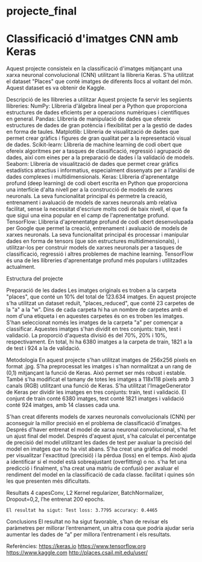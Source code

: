 # projecte_final 
# Classificació d'imatges CNN amb Keras

  
 Aquest projecte consisteix en la classificació d'imatges mitjançant una xarxa neuronal
 convolucional (CNN) utilitzant la llibreria Keras. S'ha utilitzat el dataset "Places" que conté
 imatges de diferents llocs al voltant del món. Aquest dataset es va obtenir de Kaggle.
 
 Descripció de les llibreries a utilitzar
 Aquest projecte fa servir les següents llibreries:
 NumPy: Llibreria d'àlgebra lineal per a Python que proporciona estructures de
 dades eficients per a operacions numèriques i científiques en general.
 Pandas: Llibreria de manipulació de dades que ofereix estructures de dades de
 gran potència i flexibilitat per a la gestió de dades en forma de taules.
 Matplotlib: Llibreria de visualització de dades que permet crear gràfics i figures de
 gran qualitat per a la representació visual de dades.
 Scikit-learn: Llibreria de machine learning de codi obert que ofereix algoritmes per a
 tasques de classificació, regressió i agrupació de dades, així com eines per a la
 preparació de dades i la validació de models.
 Seaborn: Llibreria de visualització de dades que permet crear gràfics estadístics
 atractius i informatius, especialment dissenyats per a l'anàlisi de dades complexes i
 multidimensionals.
 Keras: Llibreria d'aprenentatge profund (deep learning) de codi obert escrita en
 Python que proporciona una interfície d'alta nivell per a la construcció de models de
 xarxes neuronals. La seva funcionalitat principal és permetre la creació,
 entrenament i avaluació de models de xarxes neuronals amb relativa facilitat, sense
 la necessitat d'escriure molts codi de baix nivell, el que fa que sigui una eina
 popular en el camp de l'aprenentatge profund.
 TensorFlow: Llibreria d'aprenentatge profund de codi obert desenvolupada per
 Google que permet la creació, entrenament i avaluació de models de xarxes
 neuronals. La seva funcionalitat principal és processar i manipular dades en forma
 de tensors (que són estructures multidimensionals), i utilitzar-los per construir
 models de xarxes neuronals per a tasques de classificació, regressió i altres
 problemes de machine learning. TensorFlow és una de les llibreries d'aprenentatge
 profund més populars i utilitzades actualment.

 Estructura del projecte
 
  Preparació de les dades
 Les imatges originals es troben a la carpeta "places", que conté un 10% del total de
 123.634 imatges. En aquest projecte s'ha utilitzat un dataset reduït, "places_reduced", que
 conté 23 carpetes de la "a" a la "w". Dins de cada carpeta hi ha un nombre de carpetes
 amb el nom d'una etiqueta i en aquestes carpetes és on es troben les imatges.
 S'han seleccionat només les imatges de la carpeta "a" per començar a classificar.
 Aquestes imatges s'han dividit en tres conjunts: train, test i validació. La proporció
 d'aquesta divisió és del 70%, 20% i 10%, respectivament. En total, hi ha 6380 imatges a la
 carpeta de train, 1821 a la de test i 924 a la de validació.
 
  Metodologia
 En aquest projecte s'han utilitzat imatges de 256x256 píxels en format .jpg. S'ha
 preprocessat les imatges i s'han normalitzat a un rang de (0,1) mitjançant la funció de
 Keras. Això permet ser més robust i estable. També s'ha modificat el tamany de totes les
 imatges a 118x118 píxels amb 3 canals (RGB) utilitzant una funció de Keras.
 S'ha utilitzat l'ImageGenerator de Keras per dividir les imatges en tres conjunts: train, test i validació. 
 El conjunt de train conté 6380 imatges, test    conté 1821 imatges i validació conté 924 imatges, amb 14 classes cada una.
 
 S'han creat diferents models de xarxes neuronals convolucionals (CNN) per aconseguir la
 millor precisió en el problema de classificació d'imatges. Després d'haver entrenat el
 model de xarxa neuronal convolucional, s'ha fet un ajust final del model. Després d'aquest
 ajust, s'ha calculat el percentatge de precisió del model utilitzant les dades de test per
 avaluar la precisió del model en imatges que no ha vist abans.
 S'ha creat una gràfica del model per visualitzar l'exactitud (precisió) i la pèrdua (loss) en el
 temps. Això ajuda a identificar si el model està sobreajustant (overfitting) o no.
s'ha fet una predicció i finalment, s'ha creat una matriu de confusió per avaluar el rendiment del model en la classificació de cada classe. facilitat i quines són les que presenten més dificultats.

   Resultats
4 capesConv, L2 Kernel regularizer, BatchNormalizer, Dropout=0,2, l’he entrenat 200 epochs.

    El resultat ha sigut: Test loss: 3.7795 accuracy: 0.4465

 Conclusions
El resultat no ha sigut favorable, s’han de revisar els paràmetres per millorar l’entrenament, 
un altra cosa que podria ajudar seria aumentar les dades de “a” per millora l’entrenament i els resultats.

 Referències:
https://keras.io 
https://www.tensorflow.org 
https://www.kaggle.com 
http://places.csail.mit.edu/user/
   
